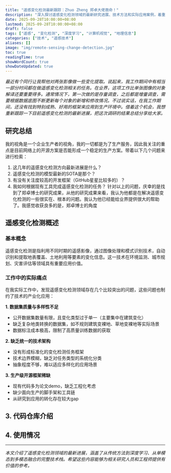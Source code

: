 ```yaml
---
title: "遥感变化检测最新跟踪：Zhuo Zheng 郑卓大佬救命！"
description: "深入探讨遥感变化检测领域的最新研究进展、技术方法和实际应用案例，着重介绍郑卓的工程仓库。"
date: 2025-09-28T10:00:00+08:00
lastmod: 2025-09-28T10:00:00+08:00
draft: false
tags: ["遥感", "变化检测", "深度学习", "计算机视觉", "地理信息"]
categories: ["技术", "遥感技术"]
aliases: []
image: "img/remote-sensing-change-detection.jpg"
toc: true
readingTime: true
showWordCount: true
showDateUpdated: true
---
```


*最近有个同行让我帮他对两张影像做一些变化提取。说起来，我工作期间中有相当一部分时间都在做遥感变化检测相关的任务。在业界，这项工作比单张图像的对象解译还要重要得多。通常情况下，第一次做的是存量调查，之后都是增量调查，需要根据数据底图不断更新每个对象的新增和修改情况。不过说实话，在我工作期间，还没有找到特别成熟、好用的框架来应用到生产环境中。借着这个机会，我想重新跟踪一下目前遥感变化检测的最新进展，把这次调研的结果总结分享给大家。*

## 研究总结

我的视角是一个企业生产者的视角，我的一切都是为了生产服务，因此我关注的重点是目前网络上的开源方案是否能形成一个稳定的生产方案。带着以下几个问题来进行检索：
1. 这几年的遥感变化检测方向最新进展是什么？
2. 遥感变化检测的模型最新的SOTA是那个？
3. 有没有关注度较高的开发框架（GitHub星星比较多的）？
4. 我如何根据现有工具完成遥感变化检测的任务？
针对以上的问题，庆幸的是找到了郑卓博士的研究成果，从他的研究成果来看，我认为他都是在解决遥感变化检测的一些很实在、根本的问题。我认为他已经能给业界提供很大的帮助了。我感觉收获良多的是，郑卓博士的角度

## 遥感变化检测概述

### 基本概念

遥感变化检测是指利用不同时期的遥感影像，通过图像处理和模式识别技术，自动识别和提取地表覆盖、土地利用等要素的变化信息。这一技术在环境监测、城市规划、灾害评估等领域具有重要应用价值。

### 工作中的实际痛点

在我实际工作中，发现遥感变化检测领域存在几个比较突出的问题，这些问题也制约了技术的产业化应用：

**1. 数据集质量与多样性不足**
- 公开数据集数量有限，且变化类型过于单一（主要集中在建筑变化）
- 缺乏复杂地类转换的数据集，如不规则建筑变裸地、草地变裸地等实际场景
- 数据标注成本极高，限制了高质量训练数据的获取

**2. 缺乏统一的技术架构**
- 没有形成标准化的变化检测任务框架
- 技术边界模糊，缺乏对任务类型的系统化分类
- 抽象程度不够，难以适应多样化的应用场景

**3. 生产级开源框架稀缺**
- 现有代码多为论文demo，缺乏工程化考虑
- 缺少面向生产的脚手架和工具链
- 从研究到应用的转化存在较大gap

## 3. 代码仓库介绍

## 4. 使用情况
---

*本文介绍了遥感变化检测领域的最新进展，涵盖了从传统方法到深度学习、从单模态到多模态融合的完整技术栈。希望这些内容能够为相关研究人员和工程师提供有价值的参考。*
